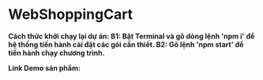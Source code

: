 # WebShoppingCart

<b>Cách thức khởi chạy lại dự án:<b>
B1: Bật Terminal và gõ dòng lệnh 'npm i' để hệ thống tiến hành cài đặt các gói cần thiết.
B2: Gõ lệnh 'npm start' để tiến hành chạy chương trình.

Link Demo sản phẩm:
